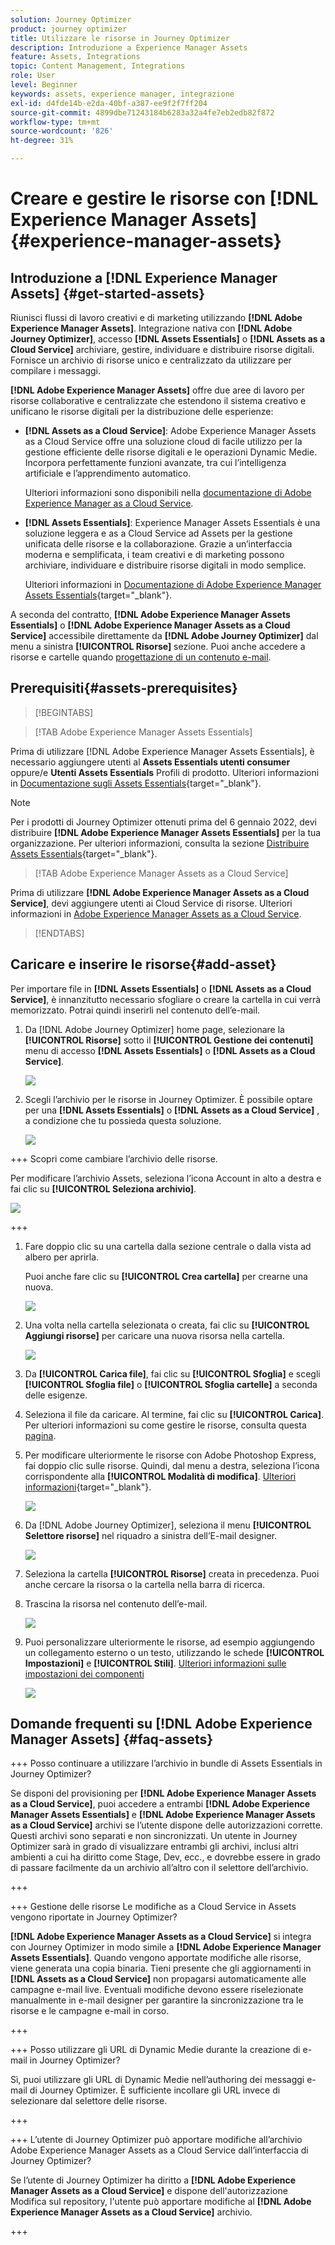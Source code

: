 ```yaml
---
solution: Journey Optimizer
product: journey optimizer
title: Utilizzare le risorse in Journey Optimizer
description: Introduzione a Experience Manager Assets
feature: Assets, Integrations
topic: Content Management, Integrations
role: User
level: Beginner
keywords: assets, experience manager, integrazione
exl-id: d4fde14b-e2da-40bf-a387-ee9f2f7ff204
source-git-commit: 4899dbe71243184b6283a32a4fe7eb2edb82f872
workflow-type: tm+mt
source-wordcount: '826'
ht-degree: 31%

---
```


# Creare e gestire le risorse con [!DNL Experience Manager Assets]{#experience-manager-assets}

## Introduzione a [!DNL Experience Manager Assets] {#get-started-assets}

Riunisci flussi di lavoro creativi e di marketing utilizzando **[!DNL Adobe Experience Manager Assets]**. Integrazione nativa con **[!DNL Adobe Journey Optimizer]**, accesso **[!DNL Assets Essentials]** o **[!DNL Assets as a Cloud Service]** archiviare, gestire, individuare e distribuire risorse digitali. Fornisce un archivio di risorse unico e centralizzato da utilizzare per compilare i messaggi.

**[!DNL Adobe Experience Manager Assets]** offre due aree di lavoro per risorse collaborative e centralizzate che estendono il sistema creativo e unificano le risorse digitali per la distribuzione delle esperienze:

* **[!DNL Assets as a Cloud Service]**: Adobe Experience Manager Assets as a Cloud Service offre una soluzione cloud di facile utilizzo per la gestione efficiente delle risorse digitali e le operazioni Dynamic Medie. Incorpora perfettamente funzioni avanzate, tra cui l’intelligenza artificiale e l’apprendimento automatico.

  Ulteriori informazioni sono disponibili nella [documentazione di Adobe Experience Manager as a Cloud Service](https://experienceleague.adobe.com/docs/experience-manager-cloud-service/content/assets/overview.html).

* **[!DNL Assets Essentials]**: Experience Manager Assets Essentials è una soluzione leggera e as a Cloud Service ad Assets per la gestione unificata delle risorse e la collaborazione. Grazie a un’interfaccia moderna e semplificata, i team creativi e di marketing possono archiviare, individuare e distribuire risorse digitali in modo semplice.

  Ulteriori informazioni in [Documentazione di Adobe Experience Manager Assets Essentials](https://experienceleague.adobe.com/docs/experience-manager-assets-essentials/help/introduction.html){target="_blank"}.

A seconda del contratto, **[!DNL Adobe Experience Manager Assets Essentials]** o **[!DNL Adobe Experience Manager Assets as a Cloud Service]** accessibile direttamente da **[!DNL Adobe Journey Optimizer]** dal menu a sinistra **[!UICONTROL Risorse]** sezione. Puoi anche accedere a risorse e cartelle quando [progettazione di un contenuto e-mail](../email/get-started-email-design.md).

## Prerequisiti{#assets-prerequisites}

>[!BEGINTABS]

>[!TAB Adobe Experience Manager Assets Essentials]

Prima di utilizzare [!DNL Adobe Experience Manager Assets Essentials], è necessario aggiungere utenti al **Assets Essentials utenti consumer** oppure/e **Utenti Assets Essentials** Profili di prodotto. Ulteriori informazioni in [Documentazione sugli Assets Essentials](https://experienceleague.adobe.com/docs/experience-manager-assets-essentials/help/get-started-admins/deploy-administer.html#add-user-groups){target="_blank"}.

>[!NOTE]
>Per i prodotti di Journey Optimizer ottenuti prima del 6 gennaio 2022, devi distribuire **[!DNL Adobe Experience Manager Assets Essentials]** per la tua organizzazione. Per ulteriori informazioni, consulta la sezione [Distribuire Assets Essentials](https://experienceleague.adobe.com/docs/experience-manager-assets-essentials/help/deploy-administer.html?lang=it){target="_blank"}.

>[!TAB Adobe Experience Manager Assets as a Cloud Service]

Prima di utilizzare **[!DNL Adobe Experience Manager Assets as a Cloud Service]**, devi aggiungere utenti ai Cloud Service di risorse. Ulteriori informazioni in [Adobe Experience Manager Assets as a Cloud Service](https://experienceleague.adobe.com/docs/experience-manager-cloud-service/content/security/ims-support.html).

>[!ENDTABS]

## Caricare e inserire le risorse{#add-asset}

Per importare file in **[!DNL Assets Essentials]** o **[!DNL Assets as a Cloud Service]**, è innanzitutto necessario sfogliare o creare la cartella in cui verrà memorizzato. Potrai quindi inserirli nel contenuto dell’e-mail.

1. Da [!DNL Adobe Journey Optimizer] home page, selezionare la **[!UICONTROL Risorse]** sotto il **[!UICONTROL Gestione dei contenuti]** menu di accesso **[!DNL Assets Essentials]** o **[!DNL Assets as a Cloud Service]**.

   ![](assets/media_library_1.png)

1. Scegli l’archivio per le risorse in Journey Optimizer. È possibile optare per una **[!DNL Assets Essentials]** o **[!DNL Assets as a Cloud Service]** , a condizione che tu possieda questa soluzione.

   ![](assets/media_library_4.png)

+++ Scopri come cambiare l’archivio delle risorse.

   Per modificare l’archivio Assets, seleziona l’icona Account in alto a destra e fai clic su **[!UICONTROL Seleziona archivio]**.

   ![](assets/media_library_3.png)

+++

1. Fare doppio clic su una cartella dalla sezione centrale o dalla vista ad albero per aprirla.

   Puoi anche fare clic su **[!UICONTROL Crea cartella]** per crearne una nuova.

   ![](assets/media_library_8.png)

1. Una volta nella cartella selezionata o creata, fai clic su **[!UICONTROL Aggiungi risorse]** per caricare una nuova risorsa nella cartella.

   ![](assets/media_library_2.png)

1. Da **[!UICONTROL Carica file]**, fai clic su **[!UICONTROL Sfoglia]** e scegli **[!UICONTROL Sfoglia file]** o **[!UICONTROL Sfoglia cartelle]** a seconda delle esigenze.

1. Seleziona il file da caricare. Al termine, fai clic su **[!UICONTROL Carica]**. Per ulteriori informazioni su come gestire le risorse, consulta questa [pagina](https://experienceleague.adobe.com/docs/experience-manager-assets-essentials/help/manage-organize.html).

1. Per modificare ulteriormente le risorse con Adobe Photoshop Express, fai doppio clic sulle risorse. Quindi, dal menu a destra, seleziona l’icona corrispondente alla **[!UICONTROL Modalità di modifica]**. [Ulteriori informazioni](https://experienceleague.adobe.com/docs/experience-manager-assets-essentials/help/edit-images.html){target="_blank"}.

   ![](assets/media_library_12.png)

1. Da [!DNL Adobe Journey Optimizer], seleziona il menu **[!UICONTROL Selettore risorse]** nel riquadro a sinistra dell’E-mail designer.

   ![](assets/media_library_5.png)

1. Seleziona la cartella **[!UICONTROL Risorse]** creata in precedenza. Puoi anche cercare la risorsa o la cartella nella barra di ricerca.

1. Trascina la risorsa nel contenuto dell’e-mail.

   ![](assets/media_library_6.png)

1. Puoi personalizzare ulteriormente le risorse, ad esempio aggiungendo un collegamento esterno o un testo, utilizzando le schede **[!UICONTROL Impostazioni]** e **[!UICONTROL Stili]**. [Ulteriori informazioni sulle impostazioni dei componenti](../email/content-components.md)

   ![](assets/media_library_13.png)

   <!--
    After adding your asset to your email, use the **[!UICONTROL Find similar Stock photos]** option to locate Stock photos that match the content, color, and composition of your image. [Learn more about Adobe Stock](stock.md).

    Note that this option is available for licensed/unlicensed Stock images and images from your Assets folder. 

    ![](assets/media_library_14.png)
    -->


## Domande frequenti su [!DNL Adobe Experience Manager Assets] {#faq-assets}

+++ Posso continuare a utilizzare l’archivio in bundle di Assets Essentials in Journey Optimizer?

Se disponi del provisioning per **[!DNL Adobe Experience Manager Assets as a Cloud Service]**, puoi accedere a entrambi **[!DNL Adobe Experience Manager Assets Essentials]** e **[!DNL Adobe Experience Manager Assets as a Cloud Service]** archivi se l’utente dispone delle autorizzazioni corrette. Questi archivi sono separati e non sincronizzati. Un utente in Journey Optimizer sarà in grado di visualizzare entrambi gli archivi, inclusi altri ambienti a cui ha diritto come Stage, Dev, ecc., e dovrebbe essere in grado di passare facilmente da un archivio all’altro con il selettore dell’archivio.

+++

+++ Gestione delle risorse Le modifiche as a Cloud Service in Assets vengono riportate in Journey Optimizer?

**[!DNL Adobe Experience Manager Assets as a Cloud Service]** si integra con Journey Optimizer in modo simile a **[!DNL Adobe Experience Manager Assets Essentials]**. Quando vengono apportate modifiche alle risorse, viene generata una copia binaria. Tieni presente che gli aggiornamenti in **[!DNL Assets as a Cloud Service]** non propagarsi automaticamente alle campagne e-mail live. Eventuali modifiche devono essere riselezionate manualmente in e-mail designer per garantire la sincronizzazione tra le risorse e le campagne e-mail in corso.

+++

+++ Posso utilizzare gli URL di Dynamic Medie durante la creazione di e-mail in Journey Optimizer?

Sì, puoi utilizzare gli URL di Dynamic Medie nell’authoring dei messaggi e-mail di Journey Optimizer. È sufficiente incollare gli URL invece di selezionare dal selettore delle risorse.

+++

+++ L’utente di Journey Optimizer può apportare modifiche all’archivio Adobe Experience Manager Assets as a Cloud Service dall’interfaccia di Journey Optimizer?

Se l’utente di Journey Optimizer ha diritto a **[!DNL Adobe Experience Manager Assets as a Cloud Service]** e dispone dell&#39;autorizzazione Modifica sul repository, l&#39;utente può apportare modifiche al **[!DNL Adobe Experience Manager Assets as a Cloud Service]** archivio.

+++
